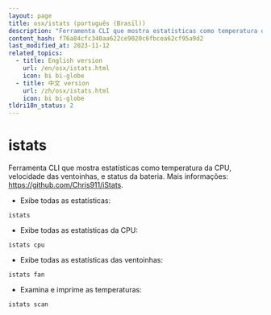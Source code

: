 ```yaml
---
layout: page
title: osx/istats (português (Brasil))
description: "Ferramenta CLI que mostra estatísticas como temperatura da CPU, velocidade das ventoinhas, e status da bateria."
content_hash: f76a84cfc340aa622ce9020c6fbcea62cf95a9d2
last_modified_at: 2023-11-12
related_topics:
  - title: English version
    url: /en/osx/istats.html
    icon: bi bi-globe
  - title: 中文 version
    url: /zh/osx/istats.html
    icon: bi bi-globe
tldri18n_status: 2
---
```

# istats

Ferramenta CLI que mostra estatísticas como temperatura da CPU, velocidade das ventoinhas, e status da bateria.
Mais informações: <https://github.com/Chris911/iStats>.

- Exibe todas as estatísticas:

`istats`

- Exibe todas as estatísticas da CPU:

`istats cpu`

- Exibe todas as estatísticas das ventoinhas:

`istats fan`

- Examina e imprime as temperaturas:

`istats scan`
